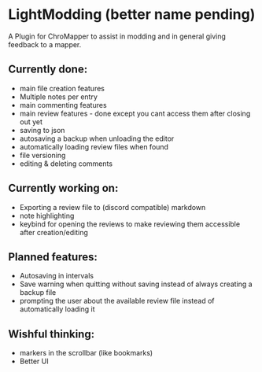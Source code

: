 # LightModding (better name pending)

A Plugin for ChroMapper to assist in modding and in general giving feedback to a mapper.

## Currently done:
* main file creation features
* Multiple notes per entry
* main commenting features
* main review features - done except you cant access them after closing out yet
* saving to json
* autosaving a backup when unloading the editor
* automatically loading review files when found
* file versioning
* editing & deleting comments

## Currently working on:
* Exporting a review file to (discord compatible) markdown
* note highlighting
* keybind for opening the reviews to make reviewing them accessible after creation/editing

## Planned features:
* Autosaving in intervals
* Save warning when quitting without saving instead of always creating a backup file
* prompting the user about the available review file instead of automatically loading it

## Wishful thinking:
* markers in the scrollbar (like bookmarks)
* Better UI
